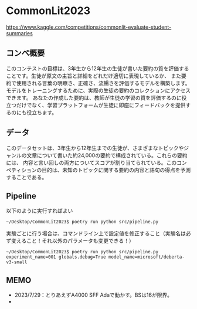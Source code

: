 # CommonLit2023
https://www.kaggle.com/competitions/commonlit-evaluate-student-summaries

## コンペ概要
このコンテストの目標は、3年生から12年生の生徒が書いた要約の質を評価することです。生徒が原文の主旨と詳細をどれだけ適切に表現しているか、
また要約で使用される言葉の明瞭さ、正確さ、流暢さを評価するモデルを構築します。
モデルをトレーニングするために、実際の生徒の要約のコレクションにアクセスできます。
あなたの作成した要約は、教師が生徒の学習の質を評価するのに役立つだけでなく、学習プラットフォームが生徒に即座にフィードバックを提供するのにも役立ちます。

## データ
このデータセットは、3年生から12年生までの生徒が、さまざまなトピックやジャンルの文章について書いた約24,000の要約で構成されている。これらの要約には、
内容と言い回しの両方についてスコアが割り当てられている。このコンペティションの目的は、未知のトピックに関する要約の内容と語句の得点を予測することである。

## Pipeline
以下のように実行すればよい
```commandline
~/Desktop/CommonLit2023$ poetry run python src/pipeline.py
```

実験ごとに行う場合は、コマンドライン上で設定値を修正すること（実験名は必ず変えること！それ以外のパラメータも変更できる！）
```commandline
~/Desktop/CommonLit2023$ poetry run python src/pipeline.py experiment_name=001 globals.debug=True model_name=microsoft/deberta-v3-small
```

## MEMO
- 2023/7/29：とりあえずA4000 SFF Adaで動かす。BSは16が限界。
- 